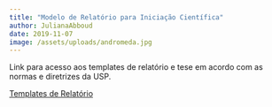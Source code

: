 ```yaml
---
title: "Modelo de Relatório para Iniciação Científica"
author: JulianaAbboud
date: 2019-11-07
image: /assets/uploads/andromeda.jpg
---
```


Link para acesso aos templates de relatório e tese em acordo com as normas e diretrizes da USP.

[Templates de Relatório](http://www.astro.iag.usp.br/~reprdiscente/html/iagtese.html)



